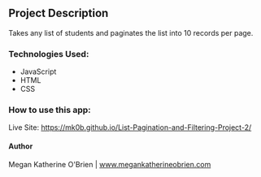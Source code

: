 ## Project Description

Takes any list of students and paginates the list into 10 records per page.

### Technologies Used:

- JavaScript
- HTML
- CSS

### How to use this app:

Live Site: https://mk0b.github.io/List-Pagination-and-Filtering-Project-2/

#### Author

Megan Katherine O'Brien | www.megankatherineobrien.com